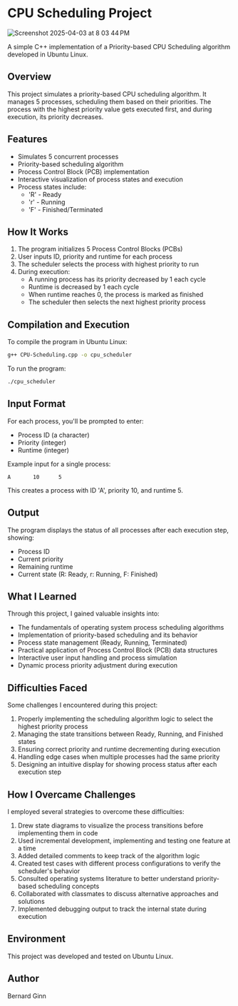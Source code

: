 # CPU Scheduling Project

![Screenshot 2025-04-03 at 8 03 44 PM](https://github.com/user-attachments/assets/b51aea45-a3df-4994-a810-a775a1343561)



A simple C++ implementation of a Priority-based CPU Scheduling algorithm developed in Ubuntu Linux.

## Overview

This project simulates a priority-based CPU scheduling algorithm. It manages 5 processes, scheduling them based on their priorities. The process with the highest priority value gets executed first, and during execution, its priority decreases.

## Features

- Simulates 5 concurrent processes
- Priority-based scheduling algorithm
- Process Control Block (PCB) implementation
- Interactive visualization of process states and execution
- Process states include:
  - 'R' - Ready
  - 'r' - Running
  - 'F' - Finished/Terminated

## How It Works

1. The program initializes 5 Process Control Blocks (PCBs)
2. User inputs ID, priority and runtime for each process
3. The scheduler selects the process with highest priority to run
4. During execution:
   - A running process has its priority decreased by 1 each cycle
   - Runtime is decreased by 1 each cycle
   - When runtime reaches 0, the process is marked as finished
   - The scheduler then selects the next highest priority process

## Compilation and Execution

To compile the program in Ubuntu Linux:

```bash
g++ CPU-Scheduling.cpp -o cpu_scheduler
```

To run the program:

```bash
./cpu_scheduler
```

## Input Format

For each process, you'll be prompted to enter:
- Process ID (a character)
- Priority (integer)
- Runtime (integer)

Example input for a single process:
```
A       10      5
```
This creates a process with ID 'A', priority 10, and runtime 5.

## Output

The program displays the status of all processes after each execution step, showing:
- Process ID
- Current priority
- Remaining runtime
- Current state (R: Ready, r: Running, F: Finished)

## What I Learned

Through this project, I gained valuable insights into:

- The fundamentals of operating system process scheduling algorithms
- Implementation of priority-based scheduling and its behavior
- Process state management (Ready, Running, Terminated)
- Practical application of Process Control Block (PCB) data structures
- Interactive user input handling and process simulation
- Dynamic process priority adjustment during execution

## Difficulties Faced

Some challenges I encountered during this project:

1. Properly implementing the scheduling algorithm logic to select the highest priority process
2. Managing the state transitions between Ready, Running, and Finished states
3. Ensuring correct priority and runtime decrementing during execution
4. Handling edge cases when multiple processes had the same priority
5. Designing an intuitive display for showing process status after each execution step

## How I Overcame Challenges

I employed several strategies to overcome these difficulties:

1. Drew state diagrams to visualize the process transitions before implementing them in code
2. Used incremental development, implementing and testing one feature at a time
3. Added detailed comments to keep track of the algorithm logic
4. Created test cases with different process configurations to verify the scheduler's behavior
5. Consulted operating systems literature to better understand priority-based scheduling concepts
6. Collaborated with classmates to discuss alternative approaches and solutions
7. Implemented debugging output to track the internal state during execution

## Environment

This project was developed and tested on Ubuntu Linux.

## Author
Bernard Ginn
